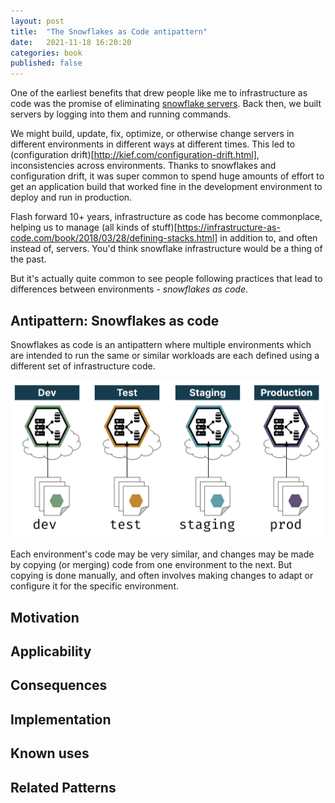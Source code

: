```yaml
---
layout: post
title:  "The Snowflakes as Code antipattern"
date:   2021-11-18 16:20:20
categories: book
published: false
---
```


One of the earliest benefits that drew people like me to infrastructure as code was the promise of eliminating [snowflake servers](https://martinfowler.com/bliki/SnowflakeServer.html). Back then, we built servers by logging into them and running commands.

We might build, update, fix, optimize, or otherwise change servers in different environments in different ways at different times. This led to (configuration drift)[http://kief.com/configuration-drift.html], inconsistencies across environments. Thanks to snowflakes and configuration drift, it was super common to spend huge amounts of effort to get an application build that worked fine in the development environment to deploy and run in production.

Flash forward 10+ years, infrastructure as code has become commonplace, helping us to manage (all kinds of stuff)[https://infrastructure-as-code.com/book/2018/03/28/defining-stacks.html] in addition to, and often instead of, servers. You'd think snowflake infrastructure would be a thing of the past.

But it's actually quite common to see people following practices that lead to differences between environments - _snowflakes as code_.


## Antipattern: Snowflakes as code

Snowflakes as code is an antipattern where multiple environments which are intended to run the same or similar workloads are each defined using a different set of infrastructure code.

![Multiple environments, each with its own set of code](/images/snowflakes-as-code.png)

Each environment's code may be very similar, and changes may be made by copying (or merging) code from one environment to the next. But copying is done manually, and often involves making changes to adapt or configure it for the specific environment.


## Motivation




## Applicability

## Consequences

## Implementation

## Known uses

## Related Patterns

